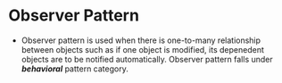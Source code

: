 # Observer Pattern


- Observer pattern is used when there is one-to-many relationship between objects such as if one object is modified, its depenedent objects are to be notified automatically. Observer pattern falls under **_behavioral_** pattern category.